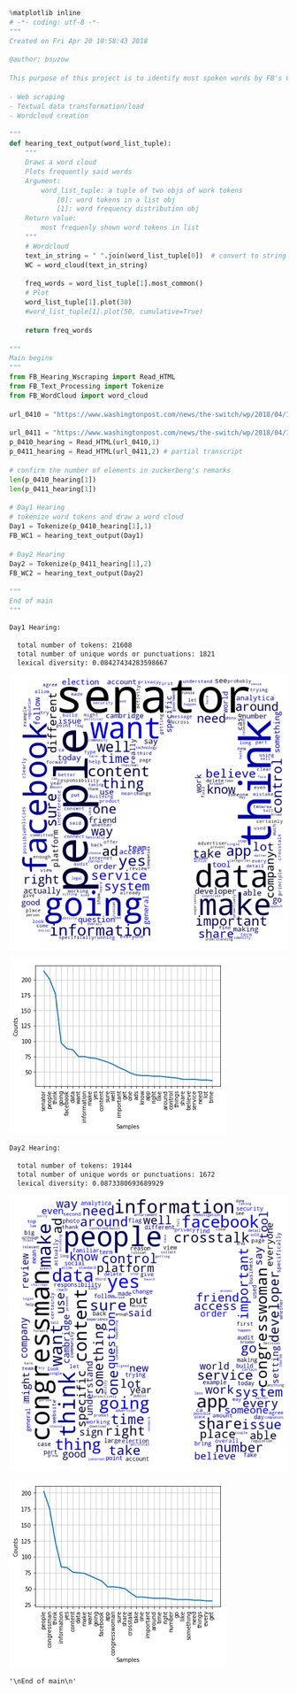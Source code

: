 

```python
%matplotlib inline
# -*- coding: utf-8 -*-
"""
Created on Fri Apr 20 10:58:43 2018

@author: bsuzow

This purpose of this project is to identify most spoken words by FB's CEO during the congressional hearings in April 10 & 11, 2018.

- Web scraping
- Textual data transformation/load
- Wordcloud creation

"""
def hearing_text_output(word_list_tuple):
    """
    Draws a word cloud
    Plots frequently said words
    Argument:
        word_list_tuple: a tuple of two objs of work tokens
            [0]: word tokens in a list obj
            [1]: word frequency distribution obj
    Return value:
        most frequenly shown word tokens in list
    """
    # Wordcloud
    text_in_string = " ".join(word_list_tuple[0])  # convert to string
    WC = word_cloud(text_in_string)  
    
    freq_words = word_list_tuple[1].most_common()
    # Plot
    word_list_tuple[1].plot(30)
    #word_list_tuple[1].plot(50, cumulative=True)
    
    return freq_words

""" 
Main begins
""" 
from FB_Hearing_Wscraping import Read_HTML
from FB_Text_Processing import Tokenize
from FB_WordCloud import word_cloud

url_0410 = "https://www.washingtonpost.com/news/the-switch/wp/2018/04/10/transcript-of-mark-zuckerbergs-senate-hearing/?utm_term=.3a46cd6da4a1"

url_0411 = "https://www.washingtonpost.com/news/the-switch/wp/2018/04/11/transcript-of-zuckerbergs-appearance-before-house-committee/?utm_term=.300276ffbe68"
p_0410_hearing = Read_HTML(url_0410,1)
p_0411_hearing = Read_HTML(url_0411,2) # partial transcript

# confirm the number of elements in zuckerberg's remarks
len(p_0410_hearing[1]) 
len(p_0411_hearing[1]) 

# Day1 Hearing
# tokenize word tokens and draw a word cloud
Day1 = Tokenize(p_0410_hearing[1],1)
FB_WC1 = hearing_text_output(Day1)

# Day2 Hearing
Day2 = Tokenize(p_0411_hearing[1],2)
FB_WC2 = hearing_text_output(Day2)

"""
End of main
"""

```

    
    Day1 Hearing:
    
      total number of tokens: 21608
      total number of unique words or punctuations: 1821
      lexical diversity: 0.08427434283598667
    
    


![png](output_0_1.png)



![png](output_0_2.png)


    
    Day2 Hearing:
    
      total number of tokens: 19144
      total number of unique words or punctuations: 1672
      lexical diversity: 0.0873380693689929
    
    


![png](output_0_4.png)



![png](output_0_5.png)





    '\nEnd of main\n'



